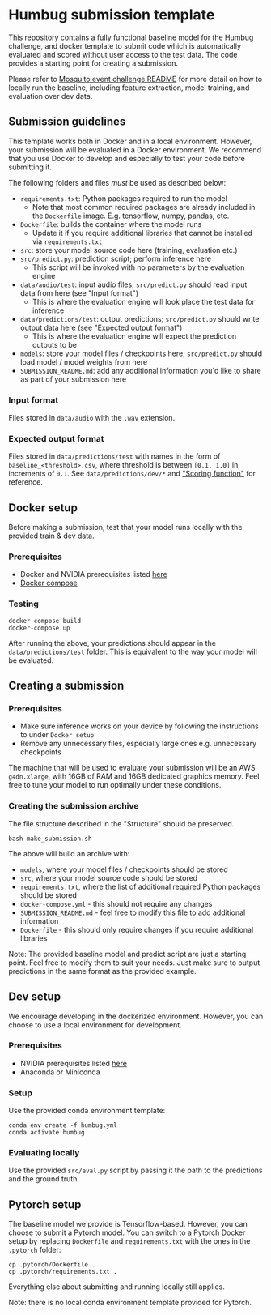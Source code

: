 # Humbug submission template

This repository contains a fully functional baseline model for the Humbug challenge, and docker template to submit code which is automatically evaluated and scored without user access to the test data.
The code provides a starting point for creating a submission.

Please refer to [Mosquito event challenge README](./baseline-reproduction.md) for more detail on how to locally run the baseline, including feature extraction, model training, and evaluation over dev data.


## Submission guidelines
This template works both in Docker and in a local environment.
However, your submission will be evaluated in a Docker environment.
We recommend that you use Docker to develop and especially to test your code before submitting it.

The following folders and files *must* be used as described below:
- `requirements.txt`: Python packages required to run the model
  - Note that most common required packages are already included in the `Dockerfile` image. E.g. tensorflow, numpy, pandas, etc.
- `Dockerfile`: builds the container where the model runs
  - Update it if you require additional libraries that cannot be installed via `requirements.txt`
- `src`: store your model source code here (training, evaluation etc.)
- `src/predict.py`: prediction script; perform inference here
  - This script will be invoked with no parameters by the evaluation engine
- `data/audio/test`: input audio files; `src/predict.py` should read input data from here (see "Input format")
  - This is where the evaluation engine will look place the test data for inference
- `data/predictions/test`: output predictions; `src/predict.py` should write output data here (see "Expected output format")
  - This is where the evaluation engine will expect the prediction outputs to be
- `models`: store your model files / checkpoints here; `src/predict.py` should load model / model weights from here
- `SUBMISSION_README.md`: add any additional information you'd like to share as part of your submission here

### Input format
Files stored in `data/audio` with the `.wav` extension.

### Expected output format
Files stored in `data/predictions/test` with names in the form of `baseline_<threshold>.csv`, where threshold is between `[0.1, 1.0]` in increments of `0.1`.
See `data/predictions/dev/*` and ["Scoring function"](./baseline-reproduction.md) for reference.


## Docker setup
Before making a submission, test that your model runs locally with the provided train & dev data.

### Prerequisites
- Docker and NVIDIA prerequisites listed [here](https://catalog.ngc.nvidia.com/orgs/nvidia/containers/tensorflow#prerequisites)
- [Docker compose](https://docs.docker.com/compose/install/)

### Testing
```
docker-compose build
docker-compose up
```
After running the above, your predictions should appear in the `data/predictions/test` folder.
This is equivalent to the way your model will be evaluated.


## Creating a submission

### Prerequisites
- Make sure inference works on your device by following the instructions to under `Docker setup`
- Remove any unnecessary files, especially large ones e.g. unnecessary checkpoints

The machine that will be used to evaluate your submission will be an AWS `g4dn.xlarge`,
with 16GB of RAM and 16GB dedicated graphics memory. Feel free to tune your model to run optimally under these conditions.

### Creating the submission archive
The file structure described in the "Structure" should be preserved.
```
bash make_submission.sh
```
The above will build an archive with:
- `models`, where your model files / checkpoints should be stored
- `src`, where your model source code should be stored
- `requirements.txt`, where the list of additional required Python packages should be stored
- `docker-compose.yml` - this should not require any changes
- `SUBMISSION_README.md` - feel free to modify this file to add additional information
- `Dockerfile` - this should only require changes if you require additional libraries

Note: The provided baseline model and predict script are just a starting point.
Feel free to modify them to suit your needs.
Just make sure to output predictions in the same format as the provided example.


## Dev setup
We encourage developing in the dockerized environment.
However, you can choose to use a local environment for development.

### Prerequisites
- NVIDIA prerequisites listed [here](https://catalog.ngc.nvidia.com/orgs/nvidia/containers/tensorflow#prerequisites)
- Anaconda or Miniconda

### Setup
Use the provided conda environment template:
```
conda env create -f humbug.yml
conda activate humbug
```

### Evaluating locally
Use the provided `src/eval.py` script by passing it the path to the predictions and the ground truth.


## Pytorch setup
The baseline model we provide is Tensorflow-based.
However, you can choose to submit a Pytorch model.
You can switch to a Pytorch Docker setup by replacing `Dockerfile` and `requirements.txt` with the ones in the `.pytorch` folder:
```
cp .pytorch/Dockerfile .
cp .pytorch/requirements.txt .
```
Everything else about submitting and running locally still applies.

Note: there is no local conda environment template provided for Pytorch.
